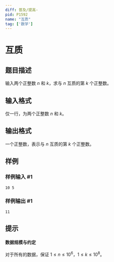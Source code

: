```yaml
---
diff: 普及/提高-
pid: P1592
name: "互质"
tag: ['数学']
---
```

# 互质
## 题目描述

输入两个正整数 $n$ 和 $k$，求与 $n$ 互质的第 $k$ 个正整数。
## 输入格式

仅一行，为两个正整数 $n$ 和 $k$。
## 输出格式

一个正整数，表示与 $n$ 互质的第 $k$ 个正整数。
## 样例

### 样例输入 #1
```
10 5
```
### 样例输出 #1
```
11
```
## 提示

#### 数据规模与约定

对于所有的数据，保证 $1 \leq n \le 10^6$，$1 \leq k\le 10^8$。
